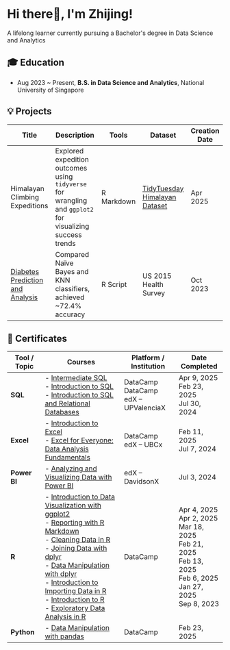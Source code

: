 # Hi there👋, I'm Zhijing!  
A lifelong learner currently pursuing a Bachelor's degree in Data Science and Analytics
## 🎓 Education
- Aug 2023 ~ Present, **B.S. in Data Science and Analytics**, National University of Singapore 
  
## 💡 Projects

| Title                                | Description                                                                                         | Tools                                                                                 | Dataset                                                                                          | Creation Date |
|-------------------------------------|-----------------------------------------------------------------------------------------------------|--------------------------------------------------------------------------------------------------|--------------------------------------------------------------------------------------------------|----------------|
| Himalayan Climbing Expeditions      | Explored expedition outcomes using `tidyverse` for wrangling and `ggplot2` for visualizing success trends | R Markdown                                                                                      | [TidyTuesday Himalayan Dataset](https://github.com/rfordatascience/tidytuesday/tree/main/data/2025/2025-01-21) | Apr 2025       |
| [Diabetes Prediction and Analysis](https://github.com/zhijing31/Diabetes-Statistical-Report)  | Compared Naïve Bayes and KNN classifiers, achieved ~72.4% accuracy                                  | R Script                                                                                         | US 2015 Health Survey                                                                             | Oct 2023       |


## 📜 Certificates

| Tool / Topic    | Courses                                                                                                           | Platform / Institution                         | Date Completed       |
|------------------|--------------------------------------------------------------------------------------------------------------------|------------------------------------------------|----------------------|
| **SQL**          | - [Intermediate SQL](https://www.datacamp.com/completed/statement-of-accomplishment/course/f459d7a85baf236e2b79078360ba0abc0dc08d10) <br> - [Introduction to SQL](https://www.datacamp.com/completed/statement-of-accomplishment/course/0de0cb10fac48079bf9466a6797f7d6220b16b3e) <br> - [Introduction to SQL and Relational Databases](https://courses.edx.org/certificates/217ee93123f940e3929778e7f137b4ba) | DataCamp <br> DataCamp <br> edX – UPValenciaX | Apr 9, 2025 <br> Feb 23, 2025 <br> Jul 30, 2024 |
| **Excel**        | - [Introduction to Excel](https://www.datacamp.com/completed/statement-of-accomplishment/course/69f30c5b586304f610a3f1998ae19e5e31200007) <br> - [Excel for Everyone: Data Analysis Fundamentals](https://courses.edx.org/certificates/f3bacd037cf242f5b9b84903584b5796) | DataCamp <br> edX – UBCx                       | Feb 11, 2025 <br> Jul 7, 2024 |
| **Power BI**     | - [Analyzing and Visualizing Data with Power BI](https://courses.edx.org/certificates/a6dc74bae2a34d8eaa0d0c99be4b0b7a) | edX – DavidsonX                                | Jul 3, 2024          |
| **R**            | - [Introduction to Data Visualization with ggplot2](https://www.datacamp.com/completed/statement-of-accomplishment/course/ab545ef4eb6b3e2b982e975b86605a71491a53ac) <br> - [Reporting with R Markdown](https://www.datacamp.com/completed/statement-of-accomplishment/course/7c322f37186b347607b18bec546b29c98d021b9a) <br> - [Cleaning Data in R](https://www.datacamp.com/completed/statement-of-accomplishment/course/f189aa76a67e2172ba1fd52d1dc5af098ffc2156) <br> - [Joining Data with dplyr](https://www.datacamp.com/completed/statement-of-accomplishment/course/93e301284c9f2f46facebb6f3164f1c323d44e14) <br> - [Data Manipulation with dplyr](https://www.datacamp.com/completed/statement-of-accomplishment/course/a6fa214ae2f3fd723e863f49505c13f82be104f6) <br> - [Introduction to Importing Data in R](https://www.datacamp.com/completed/statement-of-accomplishment/course/b517fa526808557a6a71d404751cf3ed3dc3fbde) <br> - [Introduction to R](https://www.datacamp.com/completed/statement-of-accomplishment/course/1e3ec380645770ce2543210a9da99b543bc6a5ad) <br> - [Exploratory Data Analysis in R](https://www.datacamp.com/completed/statement-of-accomplishment/course/55e5ab25a814ea65a3fc68b4c6ae9934c20c7b9a) | DataCamp | Apr 4, 2025 <br> Apr 2, 2025 <br> Mar 18, 2025 <br> Feb 21, 2025 <br> Feb 13, 2025 <br> Feb 6, 2025 <br> Jan 27, 2025 <br> Sep 8, 2023 |
| **Python**       | - [Data Manipulation with pandas](https://www.datacamp.com/completed/statement-of-accomplishment/course/5f757b94737f4e70636981526d0d81fb18ac8e71) | DataCamp | Feb 23, 2025 |
